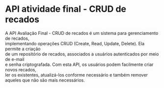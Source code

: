 <h1>API atividade final - CRUD de recados</h1>
A API Avaliação Final - CRUD de recados é um sistema para gerenciamento de recados,<br> 
implementando operações CRUD (Create, Read, Update, Delete). Ela permite a criação <br>
de um repositório de recados, associados a usuários autenticados por meio de e-mail <br>
e senha criptografada. Com esta API, os usuários podem facilmente criar novos recados, <br>
ler os existentes, atualizá-los conforme necessário e também remover aqueles que não são mais necessários.
